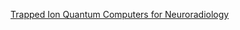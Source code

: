 [Trapped Ion Quantum Computers for Neuroradiology](https://www.chemicalqdevice.com/trapped-ion-quantum-computers-for-neuroradiology)
